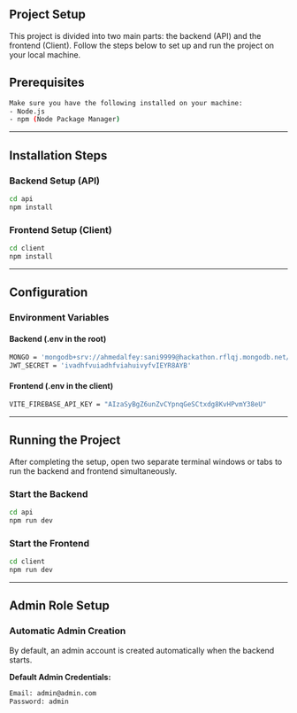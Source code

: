 ## Project Setup

This project is divided into two main parts: the backend (API) and the frontend (Client). Follow the steps below to set up and run the project on your local machine.

## Prerequisites
```bash
Make sure you have the following installed on your machine:
- Node.js
- npm (Node Package Manager)
```
---

## Installation Steps

### Backend Setup (API)
```bash
cd api
npm install
```

### Frontend Setup (Client)
```bash
cd client
npm install
```

---

## Configuration

### Environment Variables

#### Backend (.env in the root)
```bash
MONGO = 'mongodb+srv://ahmedalfey:sani9999@hackathon.rflqj.mongodb.net/UserDB?retryWrites=true&w=majority'
JWT_SECRET = 'ivadhfvuiadhfviahuivyfvIEYR8AYB'
```

#### Frontend (.env in the client)
```bash
VITE_FIREBASE_API_KEY = "AIzaSyBgZ6unZvCYpnqGeSCtxdg8KvHPvmY38eU"
```

---

## Running the Project

After completing the setup, open two separate terminal windows or tabs to run the backend and frontend simultaneously.

### Start the Backend
```bash
cd api
npm run dev
```

### Start the Frontend
```bash
cd client
npm run dev
```

---



## Admin Role Setup

### Automatic Admin Creation
By default, an admin account is created automatically when the backend starts.

**Default Admin Credentials:**
```bash
Email: admin@admin.com
Password: admin

```

